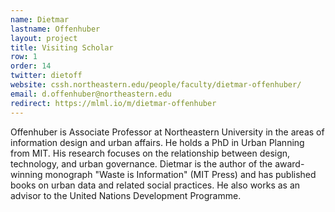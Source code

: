 ```yaml
---
name: Dietmar
lastname: Offenhuber
layout: project
title: Visiting Scholar
row: 1
order: 14
twitter: dietoff 
website: cssh.northeastern.edu/people/faculty/dietmar-offenhuber/
email: d.offenhuber@northeastern.edu
redirect: https://mlml.io/m/dietmar-offenhuber
---
```


Offenhuber is Associate Professor at Northeastern University in the areas of information design and urban affairs. He holds a PhD in Urban Planning from MIT. His research focuses on the relationship between design, technology, and urban governance. Dietmar is the author of the award-winning monograph "Waste is Information" (MIT Press) and has published books on urban data and related social practices. He also works as an advisor to the United Nations Development Programme.